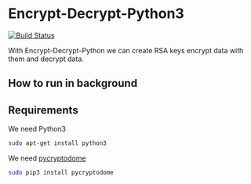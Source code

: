 
# Encrypt-Decrypt-Python3

[![Build Status](https://travis-ci.org/joemccann/dillinger.svg?branch=master)](https://github.com/george321/Tip-forwarder)

With Encrypt-Decrypt-Python we can create RSA keys encrypt data with them and decrypt data.
## How to run in background

## Requirements 
We need Python3
```bash
sudo apt-get install python3
```
We need [pycryptodome](https://github.com/Legrandin/pycryptodome)
```bash
sudo pip3 install pycryptodome
```